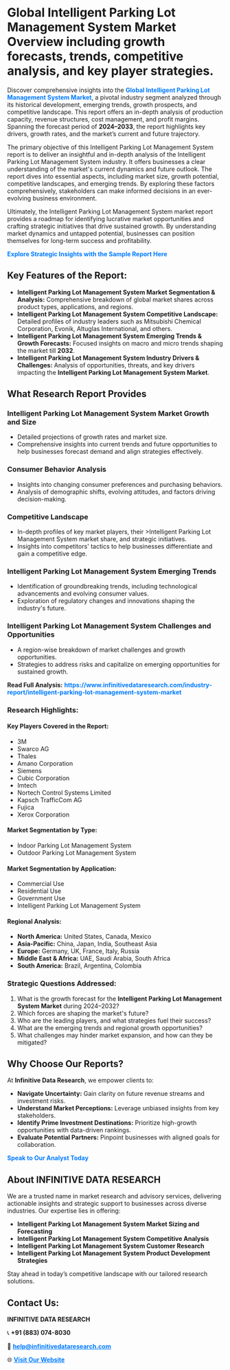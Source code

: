 <h1>Global Intelligent Parking Lot Management System Market Overview including growth forecasts, trends, competitive analysis, and key player strategies.</h1>
<p>
Discover comprehensive insights into the 
<a href="https://www.infinitivedataresearch.com/industry-report/intelligent-parking-lot-management-system-market" rel="dofollow" style="color: #007BFF; text-decoration: none;"><strong>Global Intelligent Parking Lot Management System Market</strong></a>, a pivotal industry segment analyzed through its historical development, emerging trends, growth prospects, and competitive landscape. This report offers an in-depth analysis of production capacity, revenue structures, cost management, and profit margins. Spanning the forecast period of <strong>2024–2033</strong>, the report highlights key drivers, growth rates, and the market’s current and future trajectory.
</p>
<p>
The primary objective of this Intelligent Parking Lot Management System report is to deliver an insightful and in-depth analysis of the Intelligent Parking Lot Management System industry. It offers businesses a clear understanding of the market's current dynamics and future outlook. The report dives into essential aspects, including market size, growth potential, competitive landscapes, and emerging trends. By exploring these factors comprehensively, stakeholders can make informed decisions in an ever-evolving business environment.
</p>
<p>
Ultimately, the Intelligent Parking Lot Management System market report provides a roadmap for identifying lucrative market opportunities and crafting strategic initiatives that drive sustained growth. By understanding market dynamics and untapped potential, businesses can position themselves for long-term success and profitability.
</p>
<p>
<a href="https://www.infinitivedataresearch.com/request-sample/reportId=103474" style="color: #007BFF; text-decoration: none;"><strong>Explore Strategic Insights with the Sample Report Here</strong></a>
</p>

<h2>Key Features of the Report:</h2>
<ul>
<li><strong>Intelligent Parking Lot Management System Market Segmentation & Analysis:</strong> Comprehensive breakdown of global market shares across product types, applications, and regions.</li>
<li><strong>Intelligent Parking Lot Management System Competitive Landscape:</strong> Detailed profiles of industry leaders such as Mitsubishi Chemical Corporation, Evonik, Altuglas International, and others.</li>
<li><strong>Intelligent Parking Lot Management System Emerging Trends & Growth Forecasts:</strong> Focused insights on macro and micro trends shaping the market till <strong>2032</strong>.</li>
<li><strong>Intelligent Parking Lot Management System Industry Drivers & Challenges:</strong> Analysis of opportunities, threats, and key drivers impacting the <strong>Intelligent Parking Lot Management System Market</strong>.</li>
</ul>

<h2>What Research Report Provides</h2>
<h3>Intelligent Parking Lot Management System Market Growth and Size</h3>
<ul>
<li>Detailed projections of growth rates and market size.</li>
<li>Comprehensive insights into current trends and future opportunities to help businesses forecast demand and align strategies effectively.</li>
</ul>

<h3>Consumer Behavior Analysis</h3>
<ul>
<li>Insights into changing consumer preferences and purchasing behaviors.</li>
<li>Analysis of demographic shifts, evolving attitudes, and factors driving decision-making.</li>
</ul>

<h3>Competitive Landscape</h3>
<ul>
<li>In-depth profiles of key market players, their >Intelligent Parking Lot Management System market share, and strategic initiatives.</li>
<li>Insights into competitors' tactics to help businesses differentiate and gain a competitive edge.</li>
</ul>

<h3>Intelligent Parking Lot Management System Emerging Trends</h3>
<ul>
<li>Identification of groundbreaking trends, including technological advancements and evolving consumer values.</li>
<li>Exploration of regulatory changes and innovations shaping the industry's future.</li>
</ul>

<h3>Intelligent Parking Lot Management System Challenges and Opportunities</h3>
<ul>
<li>A region-wise breakdown of market challenges and growth opportunities.</li>
<li>Strategies to address risks and capitalize on emerging opportunities for sustained growth.</li>
</ul>
<p><strong>Read Full Analysis:</strong> <a href="https://www.infinitivedataresearch.com/industry-report/intelligent-parking-lot-management-system-market" rel="dofollow" style="color: #007BFF; text-decoration: none;"><strong>https://www.infinitivedataresearch.com/industry-report/intelligent-parking-lot-management-system-market</strong></a></p>
<h3>Research Highlights:</h3>
<h4>Key Players Covered in the Report:</h4>
<ul><li>3M</li><li>Swarco AG</li><li>Thales</li><li>Amano Corporation</li><li>Siemens</li><li>Cubic Corporation</li><li>Imtech</li><li>Nortech Control Systems Limited</li><li>Kapsch TrafficCom AG</li><li>Fujica</li><li>Xerox Corporation</li></ul>
<h4>Market Segmentation by Type:</h4>
<ul><li>Indoor Parking Lot Management System</li><li>Outdoor Parking Lot Management System</li></ul>
<h4>Market Segmentation by Application:</h4>
<ul><li>Commercial Use</li><li>Residential Use</li><li>Government Use</li><li>Intelligent Parking Lot Management System</li></ul>

<h4>Regional Analysis:</h4>
<ul>
<li><strong>North America:</strong> United States, Canada, Mexico</li>
<li><strong>Asia-Pacific:</strong> China, Japan, India, Southeast Asia</li>
<li><strong>Europe:</strong> Germany, UK, France, Italy, Russia</li>
<li><strong>Middle East & Africa:</strong> UAE, Saudi Arabia, South Africa</li>
<li><strong>South America:</strong> Brazil, Argentina, Colombia</li>
</ul>

<h3>Strategic Questions Addressed:</h3>
<ol>
<li>What is the growth forecast for the <strong>Intelligent Parking Lot Management System Market</strong> during 2024–2032?</li>
<li>Which forces are shaping the market's future?</li>
<li>Who are the leading players, and what strategies fuel their success?</li>
<li>What are the emerging trends and regional growth opportunities?</li>
<li>What challenges may hinder market expansion, and how can they be mitigated?</li>
</ol>

<h2>Why Choose Our Reports?</h2>
<p>At <strong>Infinitive Data Research</strong>, we empower clients to:</p>
<ul>
<li><strong>Navigate Uncertainty:</strong> Gain clarity on future revenue streams and investment risks.</li>
<li><strong>Understand Market Perceptions:</strong> Leverage unbiased insights from key stakeholders.</li>
<li><strong>Identify Prime Investment Destinations:</strong> Prioritize high-growth opportunities with data-driven rankings.</li>
<li><strong>Evaluate Potential Partners:</strong> Pinpoint businesses with aligned goals for collaboration.</li>
</ul>
<p><a href="https://www.infinitivedataresearch.com/industry-report/intelligent-parking-lot-management-system-market" rel="dofollow" style="color: #007BFF; text-decoration: none;"><strong>Speak to Our Analyst Today</strong></a></p>

<h2>About INFINITIVE DATA RESEARCH</h2>
<p>We are a trusted name in market research and advisory services, delivering actionable insights and strategic support to businesses across diverse industries. Our expertise lies in offering:</p>
<ul>
<li><strong>Intelligent Parking Lot Management System Market Sizing and Forecasting</strong></li>
<li><strong>Intelligent Parking Lot Management System Competitive Analysis</strong></li>
<li><strong>Intelligent Parking Lot Management System Customer Research</strong></li>
<li><strong>Intelligent Parking Lot Management System Product Development Strategies</strong></li>
</ul>
<p>Stay ahead in today’s competitive landscape with our tailored research solutions.</p>

<h2>Contact Us:</h2>
<p><strong>INFINITIVE DATA RESEARCH</strong></p>
<p>📞 <strong>+91 (883) 074-8030</strong></p>
<p>📧 <strong><a href="mailto:help@infinitivedataresearch.com" style="color: #007BFF;">help@infinitivedataresearch.com</a></strong></p>
<p>🌐 <strong><a href="https://www.infinitivedataresearch.com" rel="dofollow" style="color: #007BFF;">Visit Our Website</a></strong></p>